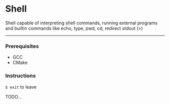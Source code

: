 # Shell

Shell capable of interpreting shell commands, running external programs and builtin commands like echo, type, pwd, cd, redirect stdout (>)

---

### Prerequisites

- GCC
- CMake

### Instructions

`$ exit` to leave

TODO...
